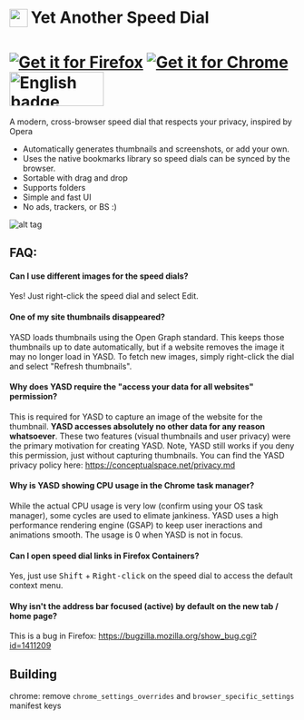 <h1>
<sub>
<img src="https://raw.githubusercontent.com/conceptualspace/yet-another-speed-dial/master/src/icons/icon32.png" height="32" width="32">
</sub>
Yet Another Speed Dial
</h1>

<h1>
<a href='https://addons.mozilla.org/en-US/firefox/addon/yet-another-speed-dial/'><img alt='Get it for Firefox' src='https://github.com/conceptualspace/yet-another-speed-dial/raw/master/assets/badges/ff-badge.png'/></a> <a href='https://chrome.google.com/webstore/detail/yet-another-speed-dial/imohnlganmafcmidafklgkgfgaagiohn'><img alt='Get it for Chrome' src='https://github.com/conceptualspace/yet-another-speed-dial/raw/master/assets/badges/chrome-badge.png'/></a> <a href='https://microsoftedge.microsoft.com/addons/detail/kachajgmekhiajhbbfpfhbmonmpnpiee'><img src='https://github.com/conceptualspace/yet-another-speed-dial/raw/master/assets/badges/microsoft-badge.png' alt='English badge' style='width: 166px; height: 60px;'/></a>
</h1>

A modern, cross-browser speed dial that respects your privacy, inspired by Opera

- Automatically generates thumbnails and screenshots, or add your own.
- Uses the native bookmarks library so speed dials can be synced by the browser.
- Sortable with drag and drop
- Supports folders
- Simple and fast UI
- No ads, trackers, or BS :)

![alt tag](https://github.com/conceptualspace/yet-another-speed-dial/raw/master/assets/screenshot.png)

## FAQ:

#### Can I use different images for the speed dials?
Yes! Just right-click the speed dial and select Edit.

#### One of my site thumbnails disappeared?
YASD loads thumbnails using the Open Graph standard. This keeps those thumbnails up to date automatically, but if a website removes the image it may no longer load in YASD. To fetch new images, simply right-click the dial and select "Refresh thumbnails".

#### Why does YASD require the "access your data for all websites" permission?
This is required for YASD to capture an image of the website for the thumbnail. **YASD accesses absolutely no other data for any reason whatsoever**. These two features (visual thumbnails and user privacy) were the primary motivation for creating YASD. Note, YASD still works if you deny this permission, just without capturing thumbnails. You can find the YASD privacy policy here: https://conceptualspace.net/privacy.md

#### Why is YASD showing CPU usage in the Chrome task manager?
While the actual CPU usage is very low (confirm using your OS task manager), some cycles are used to elimate jankiness. YASD uses a high performance rendering engine (GSAP) to keep user ineractions and animations smooth. The usage is 0 when YASD is not in focus.

#### Can I open speed dial links in Firefox Containers?
Yes, just use <kbd>Shift</kbd> + <kbd>Right-click</kbd> on the speed dial to access the default context menu.

#### Why isn't the address bar focused (active) by default on the new tab / home page?
This is a bug in Firefox: https://bugzilla.mozilla.org/show_bug.cgi?id=1411209

## Building

chrome: remove `chrome_settings_overrides` and `browser_specific_settings` manifest keys
